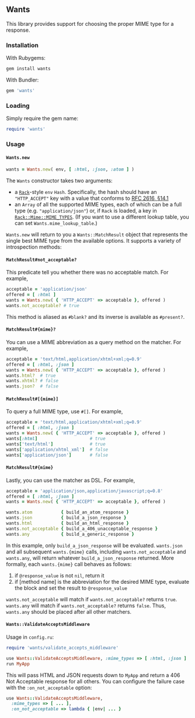 ## Wants

This library provides support for choosing the proper MIME type for a
response.

### Installation

With Rubygems:

```ruby
gem install wants
```

With Bundler:

```ruby
gem 'wants'
```

### Loading

Simply require the gem name:

```ruby
require 'wants'
```

### Usage

#### `Wants.new`

```ruby
wants = Wants.new( env, [ :html, :json, :atom ] )
```

The `Wants` constructor takes two arguments:

 * a [`Rack`](http://rack.github.com/)-style `env` `Hash`. Specifically, the
   hash should have an `"HTTP_ACCEPT"` key with a value that conforms to
   [RFC 2616, §14.1](http://www.w3.org/Protocols/rfc2616/rfc2616-sec14.html#sec14.1)
 * an `Array` of all the supported MIME types, each of which can be a full
   type (e.g. `"application/json"`) or, if `Rack` is loaded, a key in
   [`Rack::Mime::MIME_TYPES`](https://github.com/rack/rack/blob/master/lib/rack/mime.rb).
   (If you want to use a different lookup table, you can set `Wants.mime_lookup_table`.)

`Wants.new` will return to you a `Wants::MatchResult` object that represents the
single best MIME type from the available options. It supports a variety of
introspection methods:

#### `MatchResult#not_acceptable?`

This predicate tell you whether there was no acceptable match. For example,

```ruby
acceptable = 'application/json'
offered = [ :html ]
wants = Wants.new( { 'HTTP_ACCEPT' => acceptable }, offered )
wants.not_acceptable? # true
```

This method is aliased as `#blank?` and its inverse is available as `#present?`.

#### `MatchResult#{mime}?`

You can use a MIME abbreviation as a query method on the matcher. For example,

```ruby
acceptable = 'text/html,application/xhtml+xml;q=0.9'
offered = [ :html, :json ]
wants = Wants.new( { 'HTTP_ACCEPT' => acceptable }, offered )
wants.html?  # true
wants.xhtml? # false
wants.json?  # false
```

#### `MatchResult#[{mime}]`

To query a full MIME type, use `#[]`. For example,

```ruby
acceptable = 'text/html,application/xhtml+xml;q=0.9'
offered = [ :html, :json ]
wants = Wants.new( { 'HTTP_ACCEPT' => acceptable }, offered )
wants[:html]                    # true
wants['text/html']              # true
wants['application/xhtml_xml']  # false
wants['application/json']       # false
```

#### `MatchResult#{mime}`

Lastly, you can use the matcher as DSL. For example,

```ruby
acceptable = 'application/json,application/javascript;q=0.8'
offered = [ :html, :json ]
wants = Wants.new( { 'HTTP_ACCEPT' => acceptable }, offered )

wants.atom           { build_an_atom_response }
wants.json           { build_a_json_response }
wants.html           { build_an_html_response }
wants.not_acceptable { build_a_406_unacceptable_response }
wants.any            { build_a_generic_response }
```

In this example, only `build_a_json_response` will be evaluated. `wants.json`
and all subsequent `wants.{mime}` calls, including `wants.not_acceptable` and
`wants.any`, will return whatever `build_a_json_response` returned.
More formally, each `wants.{mime}` call behaves as follows:

 1. if `@response_value` is not `nil`, return it
 1. if [method name] is the abbreviation for the desired MIME type,
    evaluate the block and set the result to `@response_value`

`wants.not_acceptable` will match if `wants.not_acceptable?` returns `true`.
`wants.any` will match if `wants.not_acceptable?` returns `false`. Thus,
`wants.any` should be placed after all other matchers.

#### `Wants::ValidateAcceptsMiddleware`

Usage in `config.ru`:

```ruby
require 'wants/validate_accepts_middleware'

use Wants::ValidateAcceptsMiddleware, :mime_types => [ :html, :json ]
run MyApp
```

This will pass HTML and JSON requests down to `MyApp` and return a
406 Not Acceptable response for all others. You can configure the
failure case with the `:on_not_acceptable` option:

```ruby
use Wants::ValidateAcceptsMiddleware,
  :mime_types => [ ... ],
  :on_not_acceptable => lambda { |env| ... }
```
